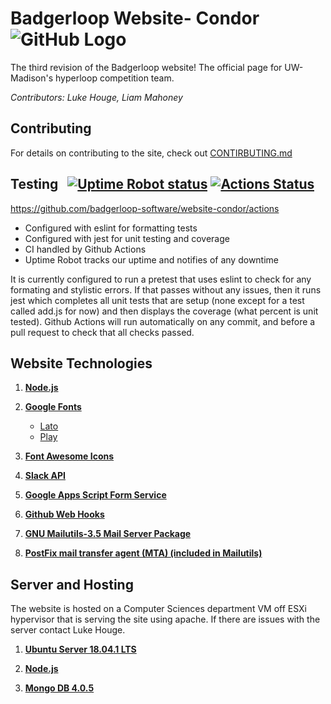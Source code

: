 # Badgerloop Website- Condor ![GitHub Logo](https://raw.githubusercontent.com/badgerloop-software/pod-dashboard/master/src/public/images/icon.png)

The third revision of the Badgerloop website! The official page for UW-Madison's hyperloop competition team.

_Contributors: Luke Houge, Liam Mahoney_

## Contributing

For details on contributing to the site, check out [CONTIRBUTING.md](https://github.com/badgerloop-software/website-condor/blob/master/CONTRIBUTING.md)

## Testing &nbsp; [![Uptime Robot status](https://img.shields.io/uptimerobot/status/m779426128-6b6e81ed8dc987db17d4cad2.svg)](https://status.badgerloop.org) [![Actions Status](https://github.com/badgerloop-software/website-condor/workflows/Node_CI/badge.svg)](https://github.com/badgerloop-software/website-condor/actions)

https://github.com/badgerloop-software/website-condor/actions

- Configured with eslint for formatting tests
- Configured with jest for unit testing and coverage
- CI handled by Github Actions
- Uptime Robot tracks our uptime and notifies of any downtime

It is currently configured to run a pretest that uses eslint to check for any formating and stylistic errors. If that passes without any issues, then it runs jest which completes all unit tests that are setup (none except for a test called add.js for now) and then displays the coverage (what percent is unit tested). Github Actions will run automatically on any commit, and before a pull request to check that all checks passed.

## Website Technologies

1. **[Node.js](https://nodejs.org/en/about/)**

2. **[Google Fonts](https://fonts.google.com/)**

   - [Lato](https://fonts.google.com/specimen/Lato)
   - [Play](https://fonts.google.com/specimen/Play)

3. **[Font Awesome Icons](https://fontawesome.com/v4.7.0/icons/)**

4. **[Slack API](https://api.slack.com/)**

5. **[Google Apps Script Form Service](https://developers.google.com/apps-script/reference/forms/)**

6. **[Github Web Hooks](https://developer.github.com/webhooks/)**

7. **[GNU Mailutils-3.5 Mail Server Package](https://mailutils.org/)**

8. **[PostFix mail transfer agent (MTA) (included in Mailutils)](http://www.postfix.org/)**

## Server and Hosting

The website is hosted on a Computer Sciences department VM off ESXi hypervisor that is serving the site using apache. If there are issues with the server contact Luke Houge.

1. **[Ubuntu Server 18.04.1 LTS](https://www.ubuntu.com/download/server)**

2. **[Node.js](https://nodejs.org/en/about/)**

3. **[Mongo DB 4.0.5](https://www.mongodb.com/)**
